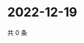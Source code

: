# 2022-12-19

共 0 条

<!-- BEGIN WEIBO -->
<!-- 最后更新时间 Mon Dec 19 2022 00:01:06 GMT+0800 (China Standard Time) -->

<!-- END WEIBO -->
